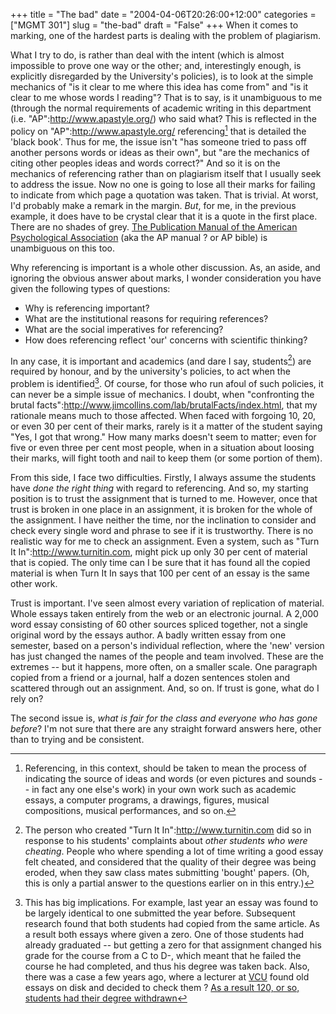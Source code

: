 +++
title = "The bad"
date = "2004-04-06T20:26:00+12:00"
categories = ["MGMT 301"]
slug = "the-bad"
draft = "False"
+++
When it comes to marking, one of the hardest parts is dealing with
the problem of plagiarism.

What I try to do, is rather than deal with the intent (which is almost
impossible to prove one way or the other; and, interestingly enough,
is explicitly disregarded by the University's policies), is to look
at the simple mechanics of "is it clear to me where this idea has come
from" and "is it clear to me whose words I reading"? That is to say, is
it unambiguous to me (through the normal requirements of academic
writing in this department (i.e. "AP":http://www.apastyle.org/) who said what?
This is reflected in the policy on "AP":http://www.apastyle.org/ referencing[^1]
that is detailed the 'black book'. Thus for me, the issue isn't "has
someone tried to pass off another persons words or ideas as their own",
but "are the mechanics of citing other peoples ideas and words
correct?" And so it is on the mechanics of referencing rather than
on plagiarism itself that I usually seek to address the issue.
Now no one is going to lose all their marks for failing to indicate
from which page a quotation was taken. That is trivial. At worst, I'd
probably make a remark in the margin. _But_, for me, in the
previous example, it does have to be crystal clear that it is a
quote
in the first place. There are no shades of grey. [The Publication
Manual of the American Psychological
Association](http://www.apastyle.org/pubmanual.html) (aka the AP manual ? or AP bible)
is unambiguous on this too.

Why referencing is important is a whole other discussion. As, an
aside, and ignoring the obvious answer about marks, I wonder
consideration you have given the following types of questions:

- Why is referencing important?
- What are the institutional reasons for requiring references?
- What are the social imperatives for referencing?
- How does referencing reflect 'our' concerns with scientific thinking?

In any case, it is important and academics (and dare I say,
students[^2]) are required by honour, and by the university's
policies, to act when the problem is identified[^3].
Of course, for those who run afoul of such policies, it can never be a
simple issue of mechanics. I doubt, when "confronting the brutal
facts":http://www.jimcollins.com/lab/brutalFacts/index.html, that my
rationale means much to those affected. When faced with forgoing 10,
20, or even 30 per cent of their marks, rarely is it a matter of the
student saying "Yes, I got that wrong." How many marks doesn't seem to
matter; even for five or even three per cent most people, when in a
situation about loosing their marks, will fight tooth and nail to keep
them (or some portion of them).

From this side, I face two difficulties. Firstly, I always assume the
students have _done the right thing_ with regard to referencing.
And so, my starting position is to trust the assignment that is
turned to me. However, once that trust is broken in one place in an
assignment, it is broken for the whole of the assignment. I have
neither the time, nor the inclination to consider and check every
single word and phrase to see if it is trustworthy. There is no
realistic way for me to check an assignment. Even a system, such as
"Turn It In":http://www.turnitin.com, might pick up only 30 per cent of
material that is copied. The only time can I be sure that it has found
all the copied material is when Turn It In says that 100 per cent of an
essay is the same other work.

Trust is important. I've seen almost every variation of
replication of material. Whole essays taken entirely from the web or
an electronic journal. A 2,000 word essay consisting of 60 other
sources spliced together, not a single original word by the essays
author. A badly written essay from one semester, based on a person's
individual reflection, where the 'new' version has just changed the
names of the people and team involved. These are the extremes -- but it
happens, more often, on a smaller scale. One paragraph copied from a
friend or a journal, half a dozen sentences stolen and scattered
through out an assignment. And, so on. If trust is gone, what do I
rely on?

The second issue is, _what is fair for the class and everyone who has
gone before_? I'm not sure that there are any straight forward
answers here, other than to trying and be consistent.



[^1]: Referencing, in this context, should be taken to mean the
    process of indicating the source of ideas and words (or even
    pictures and sounds -- in fact any one else's work) in your own
    work
    such as academic essays, a computer programs, a drawings,
    figures,
    musical compositions, musical performances, and so on.

[^2]: The person who created "Turn It In":http://www.turnitin.com did
    so in response to his students' complaints about _other students who
    were cheating_. People who where spending a lot of time writing a
    good essay felt cheated, and considered that the quality of their
    degree was being eroded, when they saw class mates submitting 'bought'
    papers. (Oh, this is only a partial answer to the questions earlier on
    in this entry.)

[^3]: This has big implications. For example, last year an essay was
    found to be largely identical to one submitted the year before.
    Subsequent research found that both students had copied from the
    same
    article. As a result both essays where given a zero. One of those
    students had already graduated -- but getting a zero for that
    assignment changed his grade for the course from a C to D-, which
    meant
    that he failed the course he had completed, and thus his degree
    was
    taken back. Also, there was a case a few years ago, where a
    lecturer at
    [VCU](http://www.students.vcu.edu/rg/policies/rg7honor.html)
    found old essays on disk and decided to check them ? [As a result
    120, or so, students had their degree
    withdrawn](http://www.cnn.com/TRANSCRIPTS/0105/10/bp.00.html)

